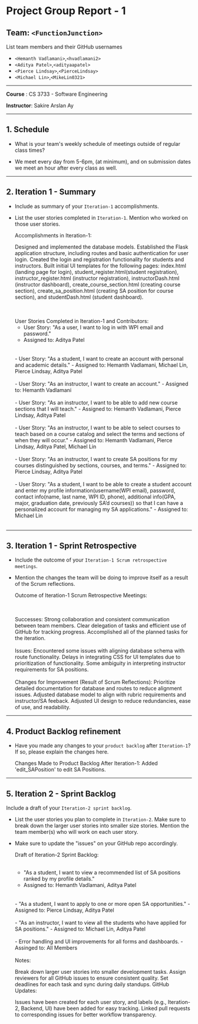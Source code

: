 # Project Group Report - 1

## Team: `<FunctionJunction>`

List team members and their GitHub usernames

* `<Hemanth Vadlamani>`,`<hvadlamani2>`
* `<Aditya Patel>`,`<adityaapatel>`
* `<Pierce Lindsay>`,`<PierceLindsay>`
* `<Michael Lin>`,`<MikeLin0321>`

---
**Course** : CS 3733 - Software Engineering 

**Instructor**: Sakire Arslan Ay

----
## 1. Schedule

 * What is your team's weekly schedule of meetings outside of regular class times? 
 - We meet every day from 5-6pm, (at minimum), and on submission dates we meet an hour after every class as well.

----
## 2. Iteration 1 - Summary

 * Include as summary of your `Iteration-1` accomplishments. 
 * List the user stories completed in `Iteration-1`. Mention who worked on those user stories. 

    Accomplishments in Iteration-1:

    Designed and implemented the database models.
    Established the Flask application structure, including routes and basic authentication for user login.
    Created the login and registration functionality for students and instructors.
    Built initial UI templates for the following pages:
    index.html (landing page for login),
    student_register.html(student registration),
    instructor_register.html (instructor registration),
    instructorDash.html (instructor dashboard),
    create_course_section.html (creating course section),
    create_sa_position.html (creating SA position for course section),
    and studentDash.html (student dashboard).


    <br>
    <br>
    User Stories Completed in Iteration-1 and Contributors:

    - User Story: "As a user, I want to log in with WPI email and password."
    - Assigned to: Aditya Patel
    <br>
    <br>
    - User Story: "As a student, I want to create an account with personal and academic details."
    - Assigned to: Hemanth Vadlamani, Michael Lin, Pierce Lindsay, Aditya Patel
    <br>
    <br>
    - User Story: "As an instructor, I want to create an account."
    - Assigned to: Hemanth Vadlamani
    <br>
    <br>
    - User Story: "As an instructor, I want to be able to add new course sections that I will teach."
    - Assigned to: Hemanth Vadlamani, Pierce Lindsay, Aditya Patel
    <br>
    <br>
    - User Story: "As an instructor, I want to be able to select courses to teach based on a course catalog and select the terms and sections of when they will occur."
    - Assigned to: Hemanth Vadlamani, Pierce Lindsay, Aditya Patel, Michael Lin
    <br>
    <br>
    - User Story: "As an instructor, I want to create SA positions for my courses distinguished by sections, courses, and terms."
    - Assigned to: Pierce Lindsay, Aditya Patel
    <br>
    <br>
    - User Story: "As a student, I want to be able to create a student account and enter my profile information(username(WPI email), password, contact info(name, last name, WPI ID, phone), additional info(GPA, major, graduation date, previously SA’d courses)) so that I can have a personalized account for managing my SA applications."
    - Assigned to: Michael Lin
    <br>
    <br>



----
## 3. Iteration 1 - Sprint Retrospective

 * Include the outcome of your `Iteration-1 Scrum retrospective meetings`. 
 * Mention the changes the team will be doing to improve itself as a result of the Scrum reflections.

    Outcome of Iteration-1 Scrum Retrospective Meetings:

    <br>
    <br>
    Successes:
    Strong collaboration and consistent communication between team members.
    Clear delegation of tasks and efficient use of GitHub for tracking progress.
    Accomplished all of the planned tasks for the iteration.

    <br>
    <br>
    Issues:
    Encountered some issues with aligning database schema with route functionality.
    Delays in integrating CSS for UI templates due to prioritization of functionality.
    Some ambiguity in interpreting instructor requirements for SA positions.

    <br>
    <br>
    Changes for Improvement (Result of Scrum Reflections):
    Prioritize detailed documentation for database and routes to reduce alignment issues.
    Adjusted database model to align with rubric requirements and instructor/SA feeback.
    Adjusted UI design to reduce redundancies, ease of use, and readability. 

----
## 4. Product Backlog refinement

 * Have you made any changes to your `product backlog` after `Iteration-1`? If so, please explain the changes here. 

    Changes Made to Product Backlog After Iteration-1:
    Added 'edit_SAPosition' to edit SA Positions. 
----
## 5. Iteration 2 - Sprint Backlog

Include a draft of your `Iteration-2 sprint backlog`. 
 * List the user stories you plan to complete in `Iteration-2`. Make sure to break down the larger user stories into smaller size stories. Mention the team member(s) who will work on each user story. 
 * Make sure to update the "issues" on your GitHub repo accordingly.  

    Draft of Iteration-2 Sprint Backlog:
    <br>
    <br>
    - "As a student, I want to view a recommended list of SA positions ranked by my profile details."	
    - Assigned to: Hemanth Vadlamani, Aditya Patel
    <br>
    <br>
    - "As a student, I want to apply to one or more open SA opportunities."
    - Assigned to: Pierce Lindsay, Aditya Patel
    <br>
    <br>
    - "As an instructor, I want to view all the students who have applied for SA positions."	
    - Assigned to: Michael Lin, Aditya Patel
    <br>
    <br>
    - Error handling and UI improvements for all forms and dashboards. 
    - Assinged to: All Members
    <br>
    <br>
    Notes:

    Break down larger user stories into smaller development tasks.
    Assign reviewers for all GitHub issues to ensure consistent quality.
    Set deadlines for each task and sync during daily standups.
    GitHub Updates:

    Issues have been created for each user story, and labels (e.g., Iteration-2, Backend, UI) have been added for easy tracking.
    Linked pull requests to corresponding issues for better workflow transparency.
